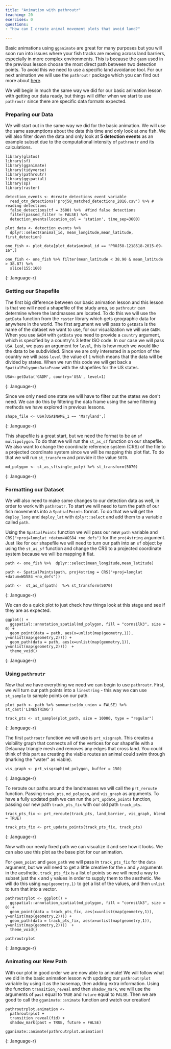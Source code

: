 ```yaml
---
title: "Animation with pathroutr"
teaching: 20
exercises: 0
questions:
- "How can I create animal movement plots that avoid land?"

---
```


Basic animations using `gganimate` are great for many purposes but you will soon run into issues where your fish tracks are moving across land barriers, especially in more complex environments. This is because the `geom` used in the previous lesson choose the most direct path between two detection points. To avoid this we need to use a specific land avoidance tool. For our next animation we will use the `pathroutr` package which you can find out more about [here](https://jmlondon.github.io/pathroutr/). 

We will begin in much the same way we did for our basic animation lesson with getting our data ready, but things will differ when we start to use `pathroutr` since there are specific data formats expected.


### Preparing our Data 

We will start out in the same way we did for the basic animation. We will use the same assumptions about the data this time and only look at one fish. We will also filter down the data and only look at **5 detection events** as an example subset due to the computational intensity of `pathroutr` and its calculations.

~~~
library(glatos)
library(sf)
library(gganimate)
library(tidyverse)
library(pathroutr)
library(ggspatial)
library(sp)
library(raster)

detection_events <- #create detections event variable
  read_otn_detections('proj58_matched_detections_2016.csv') %>% # reading detections
  false_detections(tf = 3600) %>%  #find false detections
  filter(passed_filter != FALSE) %>% 
  detection_events(location_col = 'station', time_sep=3600)

plot_data <- detection_events %>% 
  dplyr::select(animal_id, mean_longitude,mean_latitude, first_detection)

one_fish <- plot_data[plot_data$animal_id == "PROJ58-1218518-2015-09-16",]

one_fish <- one_fish %>% filter(mean_latitude < 38.90 & mean_latitude > 38.87) %>% 
  slice(155:160)

~~~
{: .language-r}

### Getting our Shapefile

The first big difference between our basic animation lesson and this lesson is that we will need a shapefile of the study area, so `pathroutr` can determine where the landmasses are located. To do this we will use the `getData` function from the `raster` library which gets geographic data for anywhere in the world. The first argument we will pass to `getData` is the name of the dataset we want to use, for our visualization we will use `GADM`. When you use `GADM` with `getData` you need to provide a `country` argument, which is specified by a country's 3 letter ISO code. In our case we will pass `USA`. Last, we pass an argument for `level`, this is how much we would like the data to be subdivided. Since we are only interested in a portion of the country we will pass `level` the value of `1` which means that the data will be divided by states. When we run this code we will get back a `SpatialPolygonsDataFrame` with the shapefiles for the US states.

~~~
USA<-getData('GADM', country='USA', level=1)
~~~
{: .language-r}

Since we only need one state we will have to filter out the states we don't need. We can do this by filtering the data frame using the same filtering methods we have explored in previous lessons.

~~~
shape_file <- USA[USA$NAME_1 == 'Maryland',]
~~~
{: .language-r}

This shapefile is a great start, but we need the format to be an `sf` `multipolygon`. To do that we will run the `st_as_sf` function on our shapefile. We also want to change the coordinate reference system (CRS) of the file to a projected coordinate system since we will be mapping this plot flat. To do that we will run `st_transform` and provide it the value `5070`.

~~~
md_polygon <- st_as_sf(single_poly) %>% st_transform(5070)
~~~
{: .language-r}

### Formatting our Dataset

We will also need to make some changes to our detection data as well, in order to work with `pathroutr`. To start we will need to turn the path of our fish movements into a `SpatialPoints` format. To do that we will get the `deploy_long` and `deploy_lat` with `dplyr::select` and add them to a variable called `path`. 

Using the `SpatialPoints` function we will pass our new  `path` variable  and `CRS("+proj=longlat +datum=WGS84 +no_defs")` for the `proj4string` argument. Just like for our shapefile we will need to turn our path into an `sf` object by using the `st_as_sf` function and change the CRS to a projected coordinate system because we will be mapping it flat.

~~~
path <- one_fish %>%  dplyr::select(mean_longitude,mean_latitude)

path <- SpatialPoints(path, proj4string = CRS("+proj=longlat +datum=WGS84 +no_defs"))

path <-  st_as_sf(path)  %>% st_transform(5070)

~~~
{: .language-r}

We can do a quick plot to just check how things look at this stage and see if they are as expected.

~~~
ggplot() + 
  ggspatial::annotation_spatial(md_polygon, fill = "cornsilk3", size = 0) +
  geom_point(data = path, aes(x=unlist(map(geometry,1)), y=unlist(map(geometry,2)))) +
  geom_path(data = path, aes(x=unlist(map(geometry,1)), y=unlist(map(geometry,2))))  +
  theme_void()
~~~
{: .language-r}

### Using `pathroutr`

Now that we have everything we need we can begin to use `pathroutr`. First, we will turn our path points into a `linestring` - this way we can use `st_sample` to sample points on our path.

~~~
plot_path <- path %>% summarise(do_union = FALSE) %>% st_cast('LINESTRING')

track_pts <- st_sample(plot_path, size = 10000, type = "regular")
~~~
{: .language-r}

The first `pathroutr` function we will use is `prt_visgraph`. This creates a visibility graph that connects all of the vertices for our shapefile with a Delaunay triangle mesh and removes any edges that cross land. You could think of this part as creating the viable routes an animal could swim through (marking the "water" as viable).

~~~
vis_graph <- prt_visgraph(md_polygon, buffer = 150)
~~~
{: .language-r}

To reroute our paths around the landmasses we will call the `prt_reroute` function. Passing `track_pts`, `md_polygon`, and `vis_graph` as arguments. To have a fully updated path we can run the `prt_update_points` function, passing our new path `track_pts_fix` with our old path `track_pts`.

~~~
track_pts_fix <- prt_reroute(track_pts, land_barrier, vis_graph, blend = TRUE)

track_pts_fix <- prt_update_points(track_pts_fix, track_pts)
~~~
{: .language-r}

Now with our newly fixed path we can visualize it and see how it looks. We can also use this plot as the base plot for our animation. 

For `geom_point` and `geom_path` we will pass in `track_pts_fix` for the `data` argument, but we will need to get a little creative for the `x` and `y` arguments in the aesthetic. `track_pts_fix` is a list of points so we will need a way to subset just the `x` and `y` values in order to supply them to the aesthetic. We will do this using `map(geometry,1)` to get a list of the values, and then `unlist` to turn that into a vector.

~~~
pathroutrplot <- ggplot() + 
  ggspatial::annotation_spatial(md_polygon, fill = "cornsilk3", size = 0) +
  geom_point(data = track_pts_fix, aes(x=unlist(map(geometry,1)), y=unlist(map(geometry,2)))) +
  geom_path(data = track_pts_fix, aes(x=unlist(map(geometry,1)), y=unlist(map(geometry,2))))  +
  theme_void()

pathroutrplot
~~~
{: .language-r}

### Animating our New Path

With our plot in good order we are now able to animate! We will follow what we did in the basic animation lesson with updating our `pathroutrplot` variable by using it as the basemap, then adding extra information. Using the function `transition_reveal` and then `shadow_mark`, we will use the arguments of `past` equal to `TRUE` and `future` equal to `FALSE`. Then we are good to call the `gganimate::animate` function and watch our creation!

~~~
pathroutrplot.animation <-
  pathroutrplot +
  transition_reveal(fid) +
  shadow_mark(past = TRUE, future = FALSE)

gganimate::animate(pathroutrplot.animation)
~~~
{: .language-r}